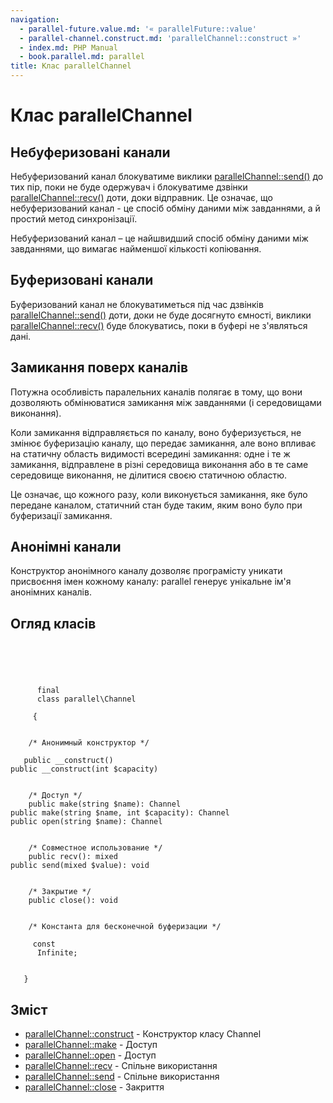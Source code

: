 ```yaml
---
navigation:
  - parallel-future.value.md: '« parallelFuture::value'
  - parallel-channel.construct.md: 'parallelChannel::construct »'
  - index.md: PHP Manual
  - book.parallel.md: parallel
title: Клас parallelChannel
---
```

# Клас parallelChannel

## Небуферизовані канали

Небуферизований канал блокуватиме виклики [parallelChannel::send()](parallel-channel.send.md) до тих пір, поки не буде одержувач і блокуватиме дзвінки [parallelChannel::recv()](parallel-channel.recv.md) доти, доки відправник. Це означає, що небуферизований канал - це спосіб обміну даними між завданнями, а й простий метод синхронізації.

Небуферизований канал – це найшвидший спосіб обміну даними між завданнями, що вимагає найменшої кількості копіювання.

## Буферизовані канали

Буферизований канал не блокуватиметься під час дзвінків [parallelChannel::send()](parallel-channel.send.md) доти, доки не буде досягнуто ємності, виклики [parallelChannel::recv()](parallel-channel.recv.md) буде блокуватись, поки в буфері не з'являться дані.

## Замикання поверх каналів

Потужна особливість паралельних каналів полягає в тому, що вони дозволяють обмінюватися замикання між завданнями (і середовищами виконання).

Коли замикання відправляється по каналу, воно буферизується, не змінює буферизацію каналу, що передає замикання, але воно впливає на статичну область видимості всередині замикання: одне і те ж замикання, відправлене в різні середовища виконання або в те саме середовище виконання, не ділитися своєю статичною областю.

Це означає, що кожного разу, коли виконується замикання, яке було передане каналом, статичний стан буде таким, яким воно було при буферизації замикання.

## Анонімні канали

Конструктор анонімного каналу дозволяє програмісту уникати присвоєння імен кожному каналу: parallel генерує унікальне ім'я анонімних каналів.

## Огляд класів

```classsynopsis



    
     
      final
      class parallel\Channel
     
     {


    /* Анонимный конструктор */
    
   public __construct()
public __construct(int $capacity)


    /* Доступ */
    public make(string $name): Channel
public make(string $name, int $capacity): Channel
public open(string $name): Channel


    /* Совместное использование */
    public recv(): mixed
public send(mixed $value): void


    /* Закрытие */
    public close(): void


    /* Константа для бесконечной буферизации */
    
     const
      Infinite;


   }
```

## Зміст

-   [parallelChannel::construct](parallel-channel.construct.md) - Конструктор класу Channel
-   [parallelChannel::make](parallel-channel.make.md) - Доступ
-   [parallelChannel::open](parallel-channel.open.md) - Доступ
-   [parallelChannel::recv](parallel-channel.recv.md) - Спільне використання
-   [parallelChannel::send](parallel-channel.send.md) - Спільне використання
-   [parallelChannel::close](parallel-channel.close.md) - Закриття
